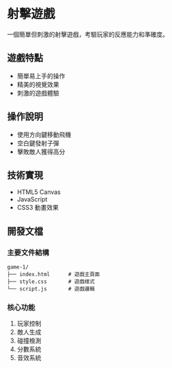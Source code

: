 # 射擊遊戲

一個簡單但刺激的射擊遊戲，考驗玩家的反應能力和準確度。

## 遊戲特點

- 簡單易上手的操作
- 精美的視覺效果
- 刺激的遊戲體驗

## 操作說明

- 使用方向鍵移動飛機
- 空白鍵發射子彈
- 擊敗敵人獲得高分

## 技術實現

- HTML5 Canvas
- JavaScript
- CSS3 動畫效果

## 開發文檔

### 主要文件結構
```
game-1/
├── index.html      # 遊戲主頁面
├── style.css       # 遊戲樣式
└── script.js       # 遊戲邏輯
```

### 核心功能
1. 玩家控制
2. 敵人生成
3. 碰撞檢測
4. 分數系統
5. 音效系統 